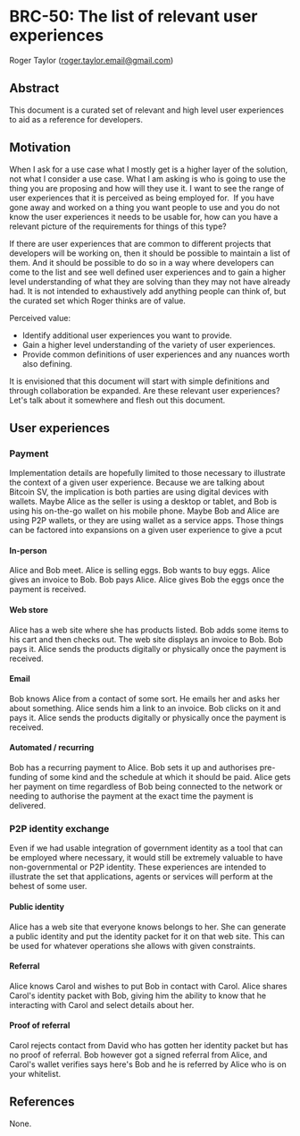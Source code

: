 # BRC-50: The list of relevant user experiences

Roger Taylor (roger.taylor.email@gmail.com)

## Abstract

This document is a curated set of relevant and high level user experiences to aid as a reference for developers.

## Motivation

When I ask for a use case what I mostly get is a higher layer of the solution, not what I consider a use case. What I am asking is who is going to use the thing you are proposing and how will they use it. I want to see the range of user experiences that it is perceived as being employed for.  If you have gone away and worked on a thing you want people to use and you do not know the user experiences it needs to be usable for, how can you have a relevant picture of the requirements for things of this type?

If there are user experiences that are common to different projects that developers will be working on, then it should be possible to maintain a list of them. And it should be possible to do so in a way where developers can come to the list and see well defined user experiences and to gain a higher level understanding of what they are solving than they may not have already had. It is not intended to exhaustively add anything people can think of, but the curated set which Roger thinks are of value.

Perceived value:

* Identify additional user experiences you want to provide.
* Gain a higher level understanding of the variety of user experiences.
* Provide common definitions of user experiences and any nuances worth also defining.

It is envisioned that this document will start with simple definitions and through collaboration be expanded. Are these relevant user experiences? Let's talk about it somewhere and flesh out this document.

## User experiences

### Payment

Implementation details are hopefully limited to those necessary to illustrate the context of a given user experience. Because we are talking about Bitcoin SV, the implication is both parties are using digital devices with wallets. Maybe Alice as the seller is using a desktop or tablet, and Bob is using his on-the-go wallet on his mobile phone. Maybe Bob and Alice are using P2P wallets, or they are using wallet as a service apps. Those things can be factored into expansions on a given user experience to give a pcut

#### In-person

Alice and Bob meet. Alice is selling eggs. Bob wants to buy eggs. Alice gives an invoice to Bob. Bob pays Alice. Alice gives Bob the eggs once the payment is received.

#### Web store

Alice has a web site where she has products listed. Bob adds some items to his cart and then checks out. The web site displays an invoice to Bob. Bob pays it. Alice sends the products digitally or physically once the payment is received.

#### Email

Bob knows Alice from a contact of some sort. He emails her and asks her about something. Alice sends him a link to an invoice. Bob clicks on it and pays it. Alice sends the products digitally or physically once the payment is received.

#### Automated / recurring

Bob has a recurring payment to Alice. Bob sets it up and authorises pre-funding of some kind and the schedule at which it should be paid. Alice gets her payment on time regardless of Bob being connected to the network or needing to authorise the payment at the exact time the payment is delivered.

### P2P identity exchange

Even if we had usable integration of government identity as a tool that can be employed where necessary, it would still be extremely valuable to have non-governmental or P2P identity. These experiences are intended to illustrate the set that applications, agents or services will perform at the behest of some user.

#### Public identity

Alice has a web site that everyone knows belongs to her. She can generate a public identity and put the identity packet for it on that web site. This can be used for whatever operations she allows with given constraints.

#### Referral

Alice knows Carol and wishes to put Bob in contact with Carol. Alice shares Carol's identity packet with Bob, giving him the ability to know that he interacting with Carol and select details about her.

#### Proof of referral

Carol rejects contact from David who has gotten her identity packet but has no proof of referral. Bob however got a signed referral from Alice, and Carol's wallet verifies says here's Bob and he is referred by Alice who is on your whitelist.

## References

None.
